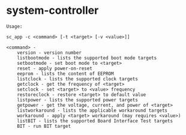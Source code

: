 # system-controller

	Usage:

	sc_app -c <command> [-t <target> [-v <value>]]

	<command> - 
		version - version number
		listbootmode - lists the supported boot mode targets
		setbootmode - set boot mode to <target>
		reset - apply power-on-reset
		eeprom - lists the content of EEPROM
		listclock - lists the supported clock targets
		getclock - get the frequency of <target>
		setclock - set <target> to <value> frequency
		restoreclock - restore <target> to default value
		listpower - lists the supported power targets
		getpower - get the voltage, current, and power of <target>
		listworkaround - lists the applicable workaround targets
		workaround - apply <target> workaround (may requires <value>)
		listBIT - lists the supported Board Interface Test targets
		BIT - run BIT target


